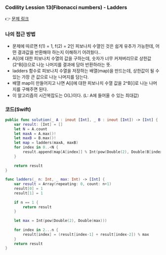 ### Codility Lession 13(Fibonacci numbers) - Ladders
👉 [문제 링크](https://app.codility.com/programmers/lessons/13-fibonacci_numbers/ladder/)

### 나의 접근 방법
- 문제에 따르면 f(1) = 1, f(2) = 2인 피보나치 수열인 것은 쉽게 유추가 가능한데, 어떤 결과값을 반환해야 하는지 이해하기 어려웠다..
- A[i]에 대한 피보나치 수열의 값을 구하는데, 숫자가 너무 커져버리므로 상한값(2^B[i])으로 나눈 나머지를 결과에 담아 반환하라는 뜻.
- ladders 함수로 피보나치 수열을 저장하는 배열(map)을 만드는데, 상한값이 될 수 있는 가장 큰 값으로 나눈 나머지를 담는다.
- 배열 map이 만들어지고 나면 A[i]에 대한 피보나치 수열 값을 2^B[i]로 나눈 나머지를 구해주면 된다.
- 이 알고리즘의 시간복잡도는 O(L)이다. (L: A에 들어올 수 있는 최대값)

### 코드(Swift)
```swift
public func solution(_ A : inout [Int], _ B : inout [Int]) -> [Int] {
    var result: [Int] = []
    let N = A.count
    let maxA = A.max()!
    let maxB = B.max()!
    let map = ladders(maxA, maxB)
    for index in 0..<N {
        result.append(map[A[index]] % Int(pow(Double(2), Double(B[index]))))
    }
        
    return result
}
    
func ladders(_ n: Int, _ max: Int) -> [Int] {
    var result = Array(repeating: 0, count: n+1)
    result[0] = 1
    result[1] = 1
        
    if n == 1 {
        return result
    }
        
    let max = Int(pow(Double(2), Double(max)))
        
    for index in 2...n {
        result[index] = (result[index-1] + result[index-2]) % max
    }
    return result
}
```
